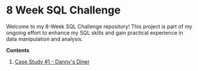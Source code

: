 # 8 Week SQL Challenge
Welcome to my 8-Week SQL Challenge repository! This project is part of my ongoing effort to enhance my SQL skills and gain practical experience in data manipulation and analysis.

**Contents**
1. [Case Study #1 - Danny's Diner](https://github.com/DamianWong01/8-Week-SQL-Challenge/tree/main/Case%20Study%20%231%20-%20Danny's%20Diner)
